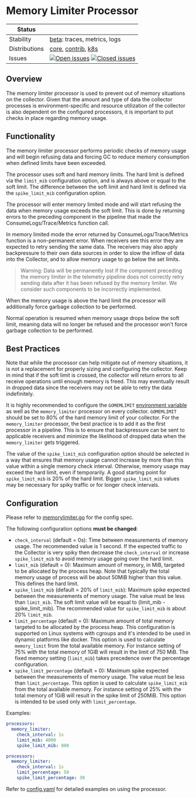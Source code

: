 # Memory Limiter Processor

<!-- status autogenerated section -->
| Status        |           |
| ------------- |-----------|
| Stability     | [beta]: traces, metrics, logs   |
| Distributions | [core], [contrib], [k8s] |
| Issues        | [![Open issues](https://img.shields.io/github/issues-search/open-telemetry/opentelemetry-collector?query=is%3Aissue%20is%3Aopen%20label%3Aprocessor%2Fmemorylimiter%20&label=open&color=orange&logo=opentelemetry)](https://github.com/open-telemetry/opentelemetry-collector/issues?q=is%3Aopen+is%3Aissue+label%3Aprocessor%2Fmemorylimiter) [![Closed issues](https://img.shields.io/github/issues-search/open-telemetry/opentelemetry-collector?query=is%3Aissue%20is%3Aclosed%20label%3Aprocessor%2Fmemorylimiter%20&label=closed&color=blue&logo=opentelemetry)](https://github.com/open-telemetry/opentelemetry-collector/issues?q=is%3Aclosed+is%3Aissue+label%3Aprocessor%2Fmemorylimiter) |

[beta]: https://github.com/open-telemetry/opentelemetry-collector#beta
[core]: https://github.com/open-telemetry/opentelemetry-collector-releases/tree/main/distributions/otelcol
[contrib]: https://github.com/open-telemetry/opentelemetry-collector-releases/tree/main/distributions/otelcol-contrib
[k8s]: https://github.com/open-telemetry/opentelemetry-collector-releases/tree/main/distributions/otelcol-k8s
<!-- end autogenerated section -->

## Overview

The memory limiter processor is used to prevent out of memory situations on
the collector. Given that the amount and type of data the collector processes is
environment-specific and resource utilization of the collector is also dependent
on the configured processors, it is important to put checks in place regarding
memory usage.

## Functionality

The memory limiter processor performs periodic checks of memory
usage and will begin refusing data and forcing GC to reduce
memory consumption when defined limits have been exceeded.

The processor uses soft and hard memory limits. The hard limit is defined via the
`limit_mib` configuration option, and is always above or equal
to the soft limit. The difference between the soft limit and hard limit is defined via
the `spike_limit_mib` configuration option.

The processor will enter memory limited mode and will start refusing the data when
memory usage exceeds the soft limit. This is done by returning errors to the preceding component
in the pipeline that made the ConsumeLogs/Trace/Metrics function call.

In memory limited mode the error returned by ConsumeLogs/Trace/Metrics function is a
non-permanent error. When receivers see this error they are expected to retry sending
the same data. The receivers may also apply backpressure to their own data sources
in order to slow the inflow of data into the Collector, and to allow memory usage
to go below the set limits.

> Warning: Data will be permanently lost if the component preceding the memory limiter
> in the telemetry pipeline does not correctly retry sending data after it has
> been refused by the memory limiter.
> We consider such components to be incorrectly implemented.

When the memory usage is above the hard limit the processor will additionally
force garbage collection to be performed.

Normal operation is resumed when memory usage drops below the soft limit, meaning data
will no longer be refused and the processor won't force garbage collection to
be performed.

## Best Practices

Note that while the processor can help mitigate out of memory situations,
it is not a replacement for properly sizing and configuring the
collector. Keep in mind that if the soft limit is crossed, the collector will
return errors to all receive operations until enough memory is freed. This may
eventually result in dropped data since the receivers may not be able to
retry the data indefinitely.

It is highly recommended to configure the `GOMEMLIMIT`
[environment variable](https://pkg.go.dev/runtime#hdr-Environment_Variables) as well
as the `memory_limiter` processor on every collector. `GOMEMLIMIT` should be set to
80% of the hard memory limit of your collector. For the `memory_limiter` processor, the
best practice is to add it as the first processor in a pipeline. This is to ensure that backpressure
can be sent to applicable receivers and minimize the likelihood of dropped data when the
`memory_limiter` gets triggered.

The value of the `spike_limit_mib` configuration option should be selected in a way
that ensures that memory usage cannot increase by more than this value within a single
memory check interval. Otherwise, memory usage may exceed the hard limit, even if temporarily.
A good starting point for `spike_limit_mib` is 20% of the hard limit. Bigger
`spike_limit_mib` values may be necessary for spiky traffic or for longer check intervals.


## Configuration

Please refer to [memorylimiter.go](../../internal/memorylimiter/memorylimiter.go) for the config spec.

The following configuration options **must be changed**:
- `check_interval` (default = 0s): Time between measurements of memory
usage. The recommended value is 1 second.
If the expected traffic to the Collector is very spiky then decrease the `check_interval`
or increase `spike_limit_mib` to avoid memory usage going over the hard limit.
- `limit_mib` (default = 0): Maximum amount of memory, in MiB, targeted to be
allocated by the process heap. Note that typically the total memory usage of
process will be about 50MiB higher than this value.  This defines the hard limit.
- `spike_limit_mib` (default = 20% of `limit_mib`): Maximum spike expected between the
measurements of memory usage. The value must be less than `limit_mib`. The soft limit
value will be equal to (limit_mib - spike_limit_mib).
The recommended value for `spike_limit_mib` is about 20% `limit_mib`.
- `limit_percentage` (default = 0): Maximum amount of total memory targeted to be
allocated by the process heap. This configuration is supported on Linux systems with cgroups
and it's intended to be used in dynamic platforms like docker.
This option is used to calculate `memory_limit` from the total available memory.
For instance setting of 75% with the total memory of 1GiB will result in the limit of 750 MiB.
The fixed memory setting (`limit_mib`) takes precedence
over the percentage configuration.
- `spike_limit_percentage` (default = 0): Maximum spike expected between the
measurements of memory usage. The value must be less than `limit_percentage`.
This option is used to calculate `spike_limit_mib` from the total available memory.
For instance setting of 25% with the total memory of 1GiB will result in the spike limit of 250MiB.
This option is intended to be used only with `limit_percentage`.

Examples:

```yaml
processors:
  memory_limiter:
    check_interval: 1s
    limit_mib: 4000
    spike_limit_mib: 800
```

```yaml
processors:
  memory_limiter:
    check_interval: 1s
    limit_percentage: 50
    spike_limit_percentage: 30
```

Refer to [config.yaml](../../internal/memorylimiter/testdata/config.yaml) for detailed
examples on using the processor.

